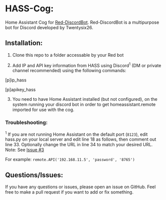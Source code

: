 # HASS-Cog:
Home Assistant Cog for [Red-DiscordBot](https://github.com/Cog-Creators/Red-DiscordBot). Red-DiscordBot is a multipurpose bot for Discord developed by Twentysix26.

## Installation:
1) Clone this repo to a folder accessable by your Red bot

2) Add IP and API key information from HASS using Discord<sup>1</sup> (DM or private channel recommended) using the following commands:

[p]ip_hass

[p]apikey_hass

3) You need to have Home Assistant installed (but not configured), on the system running your discord bot in order to get homeassistant.remote imported for use with the cog.

### Troubleshooting:
<sup>1</sup> If you are not running Home Assistant on the default port (`8123`), edit hass.py on your local server and edit line 18 as follows, then comment out line 33. Optionally change the URL in line 34 to match your desired URL. Note: See [Issue #3](/../../issues/3)

For example: `remote.API('192.168.11.5', 'password', '8765')` 

## Questions/Issues:
If you have any questions or issues, please open an issue on GitHub. Feel free to make a pull request if you want to add or fix something.
